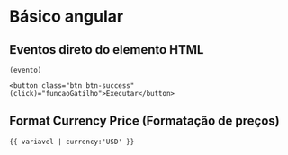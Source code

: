 # Básico angular

## Eventos direto do elemento HTML

`(evento)`

`<button class="btn btn-success" (click)="funcaoGatilho">Executar</button>`

## Format Currency Price (Formatação de preços)

`{{ variavel | currency:'USD' }}`
